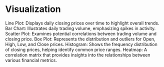 # Visualization


Line Plot: Displays daily closing prices over time to highlight overall trends.
Bar Chart: Illustrates daily trading volume, emphasizing spikes in activity.
Scatter Plot: Examines potential correlations between trading volume and closing price.
Box Plot: Represents the distribution and outliers for Open, High, Low, and Close prices.
Histogram: Shows the frequency distribution of closing prices, helping identify common price ranges.
Heatmap: A correlation matrix that provides insights into the relationships between various financial metrics.
